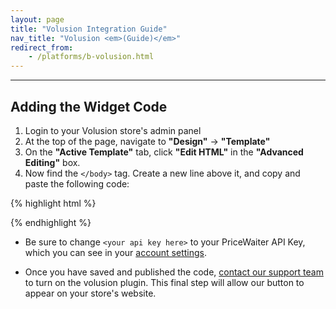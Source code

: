 ```yaml
---
layout: page
title: "Volusion Integration Guide"
nav_title: "Volusion <em>(Guide)</em>"
redirect_from:
    - /platforms/b-volusion.html
---
```


* * *



## Adding the Widget Code

1. Login to your Volusion store's admin panel
2. At the top of the page, navigate to __"Design"__ -> __"Template"__
3. On the __"Active Template"__ tab, click __"Edit HTML"__ in the __"Advanced Editing"__ box.
4. Now find the `</body>` tag. Create a new line above it, and copy and paste the following code:

{% highlight html %}
<!-- Begin PriceWaiter code -->
<script src="https://widget.pricewaiter.com/script/<your api key here>.js" async></script>
<!-- End PriceWaiter code -->
{% endhighlight %}

* Be sure to change <code>&lt;your api key here&gt;</code> to your PriceWaiter API Key, which you can see in your [account settings](https://manage.pricewaiter.com/stores/current/settings).

* Once you have saved and published the code, [contact our support team](https://www.pricewaiter.com/contact/) to turn on the volusion plugin. This final step will allow our button to appear on your store's website.
